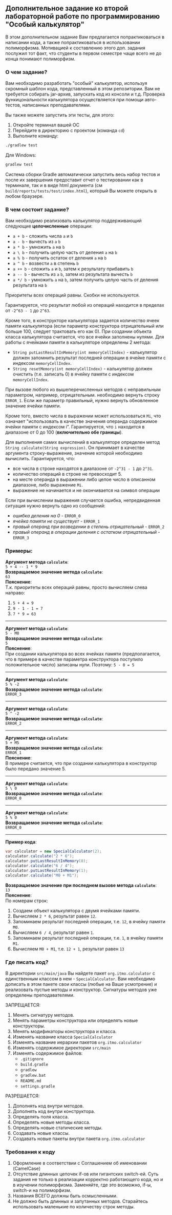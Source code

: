 ## Дополнительное задание ко второй лабораторной работе по программированию "Особый калькулятор"

В этом дополнительном задание Вам предлагается попрактиковаться в написании кода, 
а также попрактиковаться в использовании полиморфизма. Мотивацией к составлению 
этого доп. задания послужил тот факт, что студенты в первом семестре чаще всего 
не до конца понимают полиморфизм.

### О чем задание?

Вам необходимо разработать "особый" калькулятор, используя скромный шаблон кода, 
представленный в этом репозитории. Вам не требуется собирать jar-архив, запускать 
код из консоли и т.д. Проверка функицональности калькулятора осуществляется 
при помощи авто-тестов, написанных преподавателями.

Вы также можете запустить эти тесты, для этого:
1. Откройте терминал вашей ОС
2. Перейдите в директорию с проектом (команда `cd`)
3. Выполните команду:
```bash
./gradlew test
```

Для Windows:
```bat
gradlew test
```

Система сборки Gradle автоматически запустить весь набор тестов и после их 
завершения предоставит отчет о тестировании как в терминале, так и в виде html 
документа (см `build/reports/tests/test/index.html`), который Вы можете открыть в любом браузере.

### В чем состоит задание?

Вам необходимо реализовать калькулятор поддерживающий следующие **целочисленные** операции:
- `a + b` - сложить числа `a` и `b`
- `a - b` - вычесть из `a` `b`
- `a * b` - умножить `a` на `b`
- `a \ b` - получить целую часть от деления `a` на `b`
- `a % b` - получить остаток от деления `a` на `b`
- `a ^ b` - возвести `a` в степень `b`
- `a ++ b` - сложить `a` и `b`, затем к результату прибавить `b`
- `a -- b` - вычесть из `a` `b`, затем из результата вычесть `b`
- `a */ b` - умножить `a` на `b`, затем получить целую часть от деления результата на `b`

Приоритеты всех операций равны. Скобки не используются.

Гарантируется, что результат любой из операций находится в пределах от `-2^63 - 1` до `2^63`.

Кроме того, в конструкторе калькулятора задается количество ячеек памяти калькулятора 
(если параметр конструктора отрицательный или больше 100, следует трактовать его как 0). 
При создании объекта класса калькулятора считается, что все ячейки заполнены нулями. Для 
работы с ячейками памяти в калькуляторе определены 2 метода: 
- `String putLastResultInMemory(int memoryCellIndex)` - калькулятор должен запомнить результат 
последней операции в ячейке памяти с индексом `memoryCellIndex`. 
- `String resetMemory(int memoryCellIndex)` - калькулятор должен очистить (т.е. записать 0) в 
ячейку памяти с индексом `memoryCellIndex`.

При вызове любого из вышеперечисленных методов с неправильным параметром, например, отрицательным. 
необходимо вернуть строку `ERROR_1`. Если же параметр правильный, нужно вернуть обновленное значение 
ячейки памяти.

Кроме того, вместо числа в выражении может использоваться `Mi`, что означает "использовать 
в качестве значения операнда содержимое ячейки памяти с индексом i". Гарантируется, что `i` 
находится в диапазоне от 0 до 100 (**включительно обе границы**).

Для выполнения самих вычислений в калькуляторе определен метод `String calculate(String expression)`.
Он принимает в качестве аргумента строку-выражение, значение которой необходимо вычислить. 
Гарантируется, что: 
- все числа в строке находятся в диапазоне от `-2^31 - 1` до `2^31`. 
- количество операций в строке не превосходит 5. 
- на месте операнда в выражении либо целое число в описанном диапазоне, либо выражение `Mi`.
- выражение не начинается и не окончивается на символ операции

Если при вычислении выражения случается ошибка, непредвиденная ситуация нужно вернуть 
одно из сообщений:
- *ошибка деления на 0* - `ERROR_0`
- *ячейка памяти не существует* - `ERROR_1`
- *правый операнд при возведении в степень отрицательный* - `ERROR_2`
- *правый операнд в операции деления с остатком отрицательный* - `ERROR_3`

### Примеры:

**Аргумент метода `calculate`**:  
`5 + 4 -- 1 * 9`  
**Возвращаемое значение метода `calculate`**:  
`63`  
**Пояснение**:  
Т.к. приоритеты всех операций равны, просто вычисляем слева направо:
1. `5 + 4 = 9`
2. `9 - 1 - 1 = 7`
3. `7 * 9 = 63`

---

**Аргумент метода `calculate`**:  
`5 - M0`  
**Возвращаемое значение метода `calculate`**:  
`5`  
**Пояснение**:  
При создании калькулятора во всех ячейках памяти (предполагается, что в примере 
в качестве параметра конструктора поступило положительное число) записаны нули.
Поэтому: `5 - 0 = 5`

---

**Аргумент метода `calculate`**:    
`5 % -2`  
**Возвращаемое значение метода `calculate`**:    
`ERROR_3`  

---

**Аргумент метода `calculate`**:    
`5 ^ -2`  
**Возвращаемое значение метода `calculate`**:    
`ERROR_2`  

---

**Аргумент метода `calculate`**:    
`5 + M5`  
**Возвращаемое значение метода `calculate`**:    
`ERROR_1`  
**Пояснение**:  
В примере считается, что при создании калькулятора в конструктор было передано 
значение 5.

---

**Аргумент метода `calculate`**:    
`5 \ 0`  
**Возвращаемое значение метода `calculate`**:    
`ERROR_0`

---

**Аргумент метода `calculate`**:    
`5 % 0`  
**Возвращаемое значение метода `calculate`**:    
`ERROR_0`

---

**Пример кода**:
```java
var calculator = new SpecialCalculator(2);
calculator.calculate("2 * 6");
calculator.putLastResultInMemory(0);
calculator.calculate("6 / 4");
calculator.putLastResultInMemory(1);
calculator.calculate("M0 + M1");
```
**Возвращаемое значение при последнем вызове метода `calculate`**:  
`13`  
**Пояснение**:  
По номерам строк:
1. Создаем объект калькулятора с двумя ячейками памяти.
2. Вычисляем `2 * 6`, результат равен `12`.
3. Запоминаем результат последней операции, т.е. `12`, в ячейку памяти `M0`.
4. Вычисляем `6 / 4`, результат равен `1`.
5. Запоминаем результат последней операции, т.е. `1`, в ячейку памяти `M1`.
6. Вычисляем `M0 + M1`, т.е. `12 + 1`, результат равен `13`

### Где писать код?

В директории `src/main/java` Вы найдете пакет `org.itmo.calculator` с единственным 
классом в нем - `SpecialCalculator`. Вам необходимо дописать в этом пакете свои классы
(любые на Ваше усмотрение) и реализовать пустые методы и конструктор. Сигнатуры методов 
уже определены преподавателями.

ЗАПРЕЩАЕТСЯ:
1. Менять сигнатуру методов.
2. Менять параметры конструктора или определять новые конструкторы.
3. Менять модификаторы конструктора и класса.
4. Изменять название класса `SpecialCalculator`
5. Изменять название иерархии пакетов `org.itmo.calculator`
6. Изменять содержимое директории `src/main`
7. Изменять содержимое файлов:
   - `.gitignore`
   - `build.gradle`
   - `gradlew`
   - `gradlew.bat`
   - `README.md`
   - `settings.gradle`

РАЗРЕШАЕТСЯ:
1. Дополнять код внутри методов.
2. Дополнять код внутри конструктора.
3. Определять поля класса.
4. Определять новые методы класса.
5. Определять новые статические методы.
6. Создавать новые классы.
7. Создавать новые пакеты внутри пакета `org.itmo.calculator`

### Требования к коду

1. Оформление в соответствии с Соглашением об именовании (CamelCase)
2. Отсутствие длинных цепочек if-ов или гигантских switch-ей. Суть задания не 
только в реализации корректно работающего кода, но и в изучении полиморфизма. 
Заменяйте, где это возможно, if-ы, switch-и на полиморфизм.
3. Названия ВСЕГО должны быть осмысленными.
4. Не должно быть длинных и запутанных методов. Старайтесь использовать маленькие 
по количеству строк методы.